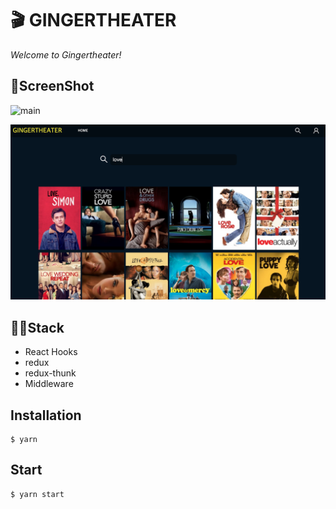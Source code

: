 # 🎬 GINGERTHEATER

_Welcome to Gingertheater!_

## 🤳ScreenShot


![main](./src/static/screenshot/mainImage.png)

![searchPage](src/static/screenshot/searchPage.png)

## 👨‍💻Stack

- React Hooks
- redux
- redux-thunk
- Middleware

## Installation

```
$ yarn
```

## Start

```
$ yarn start
```
